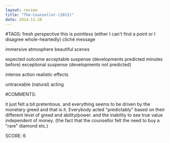 ```yaml
---
layout: review
title: "The-Counsellor-(2013)"
date: 2014-11-28
---
```


#TAGS:
fresh perspective
this is pointless (either I can't find a point or I disagree whole-heartedly)
cliché message

immersive atmosphere
beautiful scenes

expected outcome
acceptable suspense (developments predicted minutes before)
exceptional suspense (developments not predicted)

intense action
realistic effects

untraceable (natural) acting

#COMMENTS:

it just felt a bit pretentious. and everything seems to be driven by the monetary greed and that is it. Everybody acted "predictably" based on their different level of greed and ability/power. and the inability to see true value independent of money. (the fact that the counsellor felt the need to buy a "rare" diamond etc.)





SCORE:
6
